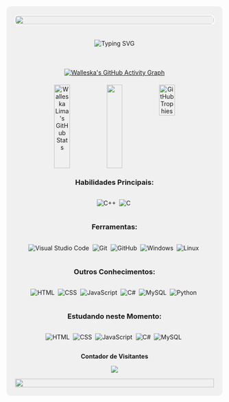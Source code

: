 <div style="display: flex; align-items: center; justify-content: center; flex-direction: column; background-color: #f0f0f0; padding: 20px; border-radius: 10px;">

  <img width="100%" src="https://capsule-render.vercel.app/api?type=waving&color=663399&height=120&section=header" style="border: 2px solid #fff; border-radius: 10px; margin-bottom: 20px;"/>

<p align="center">
  <img src="https://readme-typing-svg.herokuapp.com/?color=663399&size=35&center=true&vCenter=true&width=1000&lines=Oiee!+Eu+sou+a+Walleska+Lima;Tenho+22+anos;Sou+de+São+Paulo,+SP;Estudante+de+Análise+e+Desenvolvimento+de+Sistemas;na+São+Paulo+Tech+School;Bem+Vindo(a)!+:%29" alt="Typing SVG"/>
</p>

<br>

<div align="center" style="margin-top: 20px;">
  <a href="https://github.com/ashutosh00710/github-readme-activity-graph">
    <img src="https://github-readme-activity-graph.vercel.app/graph?username=walleskaflima&bg_color=0d1117&color=663399&line=663399&point=ffffff&area=true&hide_border=true" alt="Walleska's GitHub Activity Graph">
  </a>
</div>

<div align="center" style="margin-top: 20px; display: flex; justify-content: space-between; flex-wrap: wrap;">
  <img width="32%" height="195px" src="https://github-readme-stats.vercel.app/api?username=walleskaflima&show_icons=true&count_private=true&hide_border=true&title_color=663399&icon_color=663399&text_color=c9d1d9&bg_color=0d1117" alt="Walleska Lima's GitHub Stats" /> 
  <img width="32%" height="195px" src="https://github-readme-stats.vercel.app/api/top-langs/?username=walleskaflima&layout=compact&hide_border=true&title_color=663399&text_color=c9d1d9&bg_color=0d1117" />
  <img width="32%" src="https://github-profile-trophy.vercel.app/?username=walleskaflima&theme=dracula&row=2&no-bg=true&column=3&margin-w=15&margin-h=15" alt="GitHub Trophies" />
</div>


### Habilidades Principais:
![C++](https://img.shields.io/badge/-C++-000000?style=for-the-badge&logo=cplusplus&labelColor=330033)&nbsp;
![C](https://img.shields.io/badge/-C-000000?style=for-the-badge&logo=c&labelColor=330033)&nbsp;
 
### Ferramentas:
![Visual Studio Code](https://img.shields.io/badge/-Visual%20Studio%20Code-000000?style=for-the-badge&logo=visual-studio-code&logoColor=007ACC&labelColor=330033)&nbsp;
![Git](https://img.shields.io/badge/-Git-000000?style=for-the-badge&logo=git&labelColor=330033)&nbsp;
![GitHub](https://img.shields.io/badge/-GitHub-000000?style=for-the-badge&logo=github&labelColor=330033)&nbsp;
![Windows](https://img.shields.io/badge/-Windows-000000?style=for-the-badge&logo=windows&labelColor=330033)&nbsp;
![Linux](https://img.shields.io/badge/-Linux-000000?style=for-the-badge&logo=linux&labelColor=330033)&nbsp;
 
### Outros Conhecimentos:
![HTML](https://img.shields.io/badge/-HTML-000000?style=for-the-badge&logo=html5&labelColor=330033)&nbsp;
![CSS](https://img.shields.io/badge/-CSS-000000?style=for-the-badge&logo=CSS3&logoColor=1572B6&labelColor=330033)&nbsp;
![JavaScript](https://img.shields.io/badge/-JavaScript-000000?style=for-the-badge&logo=javascript&logoColor=F7DF1E&labelColor=330033&textColor=0D1117)&nbsp;
![C#](https://img.shields.io/badge/-cSharp-000000?style=for-the-badge&logo=csharp&logoColor=239120&labelColor=330033)&nbsp; 
![MySQL](https://img.shields.io/badge/-mysql-000000?style=for-the-badge&logo=mysql&logoColor=4479A1&labelColor=330033)&nbsp;
![Python](https://img.shields.io/badge/-python-000000?style=for-the-badge&logo=python&logoColor=1572B6&labelColor=330033)&nbsp;

### Estudando neste Momento:
![HTML](https://img.shields.io/badge/-HTML-000000?style=for-the-badge&logo=html5&labelColor=330033)&nbsp;
![CSS](https://img.shields.io/badge/-CSS-000000?style=for-the-badge&logo=CSS3&logoColor=1572B6&labelColor=330033)&nbsp;
![JavaScript](https://img.shields.io/badge/-JavaScript-000000?style=for-the-badge&logo=javascript&logoColor=F7DF1E&labelColor=330033&textColor=0D1117)&nbsp;
![C#](https://img.shields.io/badge/-cSharp-000000?style=for-the-badge&logo=csharp&logoColor=239120&labelColor=330033)&nbsp;
![MySQL](https://img.shields.io/badge/-mysql-000000?style=for-the-badge&logo=mysql&logoColor=4479A1&labelColor=330033)&nbsp;

<div align="center">
  <p align="center"><b>Contador de Visitantes</b></p>  
  <p align="center"><img align="center" src="https://profile-counter.glitch.me/{walleskaflima}/count.svg" /></p> 
</div>

<img width="100%" src="https://capsule-render.vercel.app/api?type=waving&color=663399&height=120&section=footer"/>
